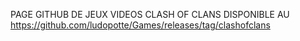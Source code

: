 PAGE GITHUB DE JEUX VIDEOS
CLASH OF CLANS DISPONIBLE AU https://github.com/ludopotte/Games/releases/tag/clashofclans
